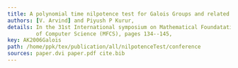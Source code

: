 ```yaml
---
title: A polynomial time nilpotence test for Galois Groups and related results.
authors: [V. Arvind] and Piyush P Kurur,
details: In the 31st International symposium on Mathematical Foundatations
         of Computer Science (MFCS), pages 134--145,
key: AK2006Galois
path: /home/ppk/tex/publication/all/nilpotenceTest/conference
sources: paper.dvi paper.pdf cite.bib
---
```

